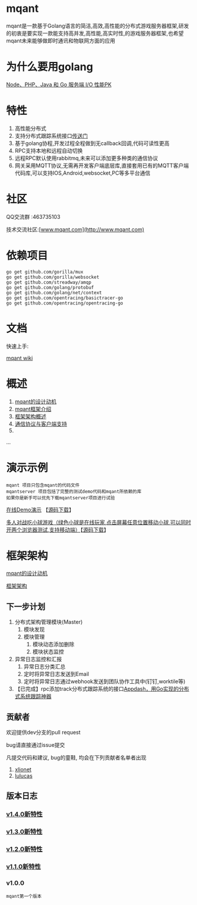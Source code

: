# mqant
mqant是一款基于Golang语言的简洁,高效,高性能的分布式游戏服务器框架,研发的初衷是要实现一款能支持高并发,高性能,高实时性,的游戏服务器框架,也希望mqant未来能够做即时通讯和物联网方面的应用

# 为什么要用golang

[Node、PHP、Java 和 Go 服务端 I/O 性能PK](http://blog.csdn.net/listen2you/article/details/72935679)


#	特性
1. 高性能分布式
2. 支持分布式跟踪系统接口[传送门](http://bigbully.github.io/Dapper-translation/)
3. 基于golang协程,开发过程全程做到无callback回调,代码可读性更高
4. RPC支持本地和远程自动切换
5. 远程RPC默认使用rabbitmq,未来可以添加更多种类的通信协议
6. 网关采用MQTT协议,无需再开发客户端底层库,直接套用已有的MQTT客户端代码库,可以支持IOS,Android,websocket,PC等多平台通信


# 社区
QQ交流群 :463735103

技术交流社区:[www.mqant.com](http://www.mqant.com)

# 依赖项目

	go get github.com/gorilla/mux
	go get github.com/gorilla/websocket
	go get github.com/streadway/amqp
	go get github.com/golang/protobuf
	go get github.com/golang/net/context
	go get github.com/opentracing/basictracer-go
	go get github.com/opentracing/opentracing-go

#	文档

 快速上手:
 
 [mqant wiki](https://github.com/liangdas/mqant/wiki)
 
# 概述
 
1. [mqant的设计动机](https://github.com/liangdas/mqant/wiki/mqant%E7%9A%84%E8%AE%BE%E8%AE%A1%E5%8A%A8%E6%9C%BA)
2. [mqant框架介绍](https://github.com/liangdas/mqant/wiki/%E%AC%A2%E8%BF%8E%E4%BD%BF%E7%94%A8mqant)
3. [框架架构概述](https://github.com/liangdas/mqant/wiki/mqant%E6%A1%86%E6%9E%B6%E6%A6%82%E8%BF%B0)
4. [通信协议与客户端支持](https://github.com/liangdas/mqant/wiki/%E9%80%9A%E4%BF%A1%E5%8D%8F%E8%AE%AE%E4%B8%8E%E5%AE%A2%E6%88%B7%E7%AB%AF%E6%94%AF%E6%8C%81%E4%BB%8B%E7%BB%8D)
5. 
...

# 演示示例
	mqant 项目只包含mqant的代码文件
	mqantserver 项目包括了完整的测试demo代码和mqant所依赖的库
	如果你是新手可以优先下载mqantserver项目进行试验
	
 
 [在线Demo演示](http://www.mqant.com/mqant/chat/) 【[源码下载](https://github.com/liangdas/mqantserver)】
 
 [多人对战吃小球游戏（绿色小球是在线玩家,点击屏幕任意位置移动小球,可以同时开两个浏览器测试,支持移动端）](http://www.mqant.com/mqant/hitball/)【[源码下载](https://github.com/liangdas/mqantserver)】

 
 
 

#	框架架构
[mqant的设计动机](https://github.com/liangdas/mqant/wiki/mqant%E7%9A%84%E8%AE%BE%E8%AE%A1%E5%8A%A8%E6%9C%BA)

[框架架构](https://github.com/liangdas/mqant/wiki/mqant%E6%A1%86%E6%9E%B6%E6%A6%82%E8%BF%B0)



## 下一步计划
1. 分布式架构管理模块(Master)
	1. 模块发现
	2. 模块管理
		1. 模块动态添加删除
		2. 模块状态监控
2. 异常日志监控和汇报
	1. 异常日志分类汇总
	2. 定时将异常日志发送到Email
	3. 定时将异常日志通过webhook发送到团队协作工具中(钉钉,worktile等)
3. 【已完成】rpc添加track分布式跟踪系统的接口[Appdash，用Go实现的分布式系统跟踪神器](http://tonybai.com/2015/06/17/appdash-distributed-systems-tracing-in-go/)

## 贡献者

欢迎提供dev分支的pull request

bug请直接通过issue提交

凡提交代码和建议, bug的童鞋, 均会在下列贡献者名单者出现

1. [xlionet](https://github.com/xlionet)
2. [lulucas](https://github.com/lulucas/mqant-UnityExample)



## 版本日志

### [v1.4.0新特性](https://github.com/liangdas/mqant/wiki/v1.4.0)

### [v1.3.0新特性](https://github.com/liangdas/mqant/wiki/v1.3.0)

### [v1.2.0新特性](https://github.com/liangdas/mqant/wiki/v1.2.0)

### [v1.1.0新特性](https://github.com/liangdas/mqant/wiki/v1.1.0)

		
### v1.0.0

	mqant第一个版本
	
